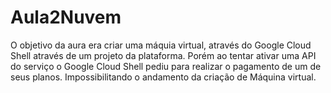 # Aula2Nuvem
O objetivo da aura era criar uma máquia virtual, através do Google Cloud Shell através de um projeto da plataforma. Porém ao tentar ativar uma API do serviço o Google Cloud Shell pediu para realizar o pagamento de um de seus planos. Impossibilitando o andamento da criação de Máquina virtual.
